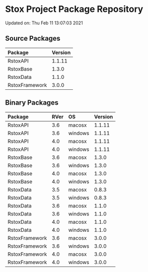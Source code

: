 # Stox Project Package Repository


Updated on: Thu Feb 11 13:07:03 2021
## Source Packages

|Package        |Version |
|:--------------|:-------|
|RstoxAPI       |1.1.11  |
|RstoxBase      |1.3.0   |
|RstoxData      |1.1.0   |
|RstoxFramework |3.0.0   |

## Binary Packages

|Package        |RVer |OS      |Version |
|:--------------|:----|:-------|:-------|
|RstoxAPI       |3.6  |macosx  |1.1.11  |
|RstoxAPI       |3.6  |windows |1.1.11  |
|RstoxAPI       |4.0  |macosx  |1.1.11  |
|RstoxAPI       |4.0  |windows |1.1.11  |
|RstoxBase      |3.6  |macosx  |1.3.0   |
|RstoxBase      |3.6  |windows |1.3.0   |
|RstoxBase      |4.0  |macosx  |1.3.0   |
|RstoxBase      |4.0  |windows |1.3.0   |
|RstoxData      |3.5  |macosx  |0.8.3   |
|RstoxData      |3.5  |windows |0.8.3   |
|RstoxData      |3.6  |macosx  |1.1.0   |
|RstoxData      |3.6  |windows |1.1.0   |
|RstoxData      |4.0  |macosx  |1.1.0   |
|RstoxData      |4.0  |windows |1.1.0   |
|RstoxFramework |3.6  |macosx  |3.0.0   |
|RstoxFramework |3.6  |windows |3.0.0   |
|RstoxFramework |4.0  |macosx  |3.0.0   |
|RstoxFramework |4.0  |windows |3.0.0   |
